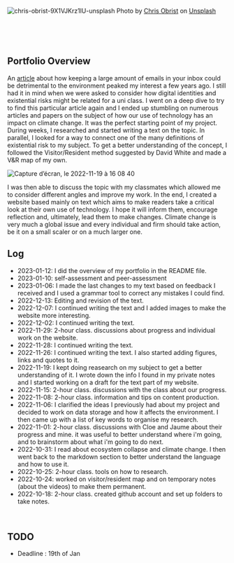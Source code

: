 ![chris-obrist-9X1VJKrz1lU-unsplash](https://user-images.githubusercontent.com/116093725/212178483-fb6466d6-15c6-4c36-9b0a-6fa0027b0eaf.jpg)
Photo by <a href="https://unsplash.com/@chrisobrist81?utm_source=unsplash&utm_medium=referral&utm_content=creditCopyText">Chris Obrist</a> on <a href="https://unsplash.com/fr/s/photos/%C3%A9lectronique?utm_source=unsplash&utm_medium=referral&utm_content=creditCopyText">Unsplash</a>
  
<br>
<br>
<br>


## Portfolio Overview

An [article](https://www.euronews.com/green/2020/04/22/sending-one-less-email-a-day-could-help-reduce-the-carbon-footprint-of-your-inbox) about how keeping a large amount of emails in your inbox could be detrimental to the environment peaked my interest a few years ago. I still had it in mind when we were asked to consider how digital identities and existential risks might be related for a uni class. I went on a deep dive to try to find this particular article again and I ended up stumbling on numerous articles and papers on the subject of how our use of technology has an impact on climate change. It was the perfect starting point of my project. During weeks, I researched and started writing a text on the topic. In parallel, I looked for a way to connect one of the many definitions of existential risk to my subject. To get a better understanding of the concept, I followed the Visitor/Resident method suggested by David White and made a V&R map of my own. 

![Capture d’écran, le 2022-11-19 à 16 08 40](https://user-images.githubusercontent.com/116093725/212174909-dff16e83-18fa-471a-9afb-d1b4128e00e2.png)

I was then able to discuss the topic with my classmates which allowed me to consider different angles and improve my work. In the end, I created a website based mainly on text which aims to make readers take a critical look at their own use of technology. I hope it will inform them, encourage reflection and, ultimately, lead them to make changes. Climate change is very much a global issue and every individual and firm should take action, be it on a small scaler or on a much larger one. 



## Log

- 2023-01-12: I did the overview of my portfolio in the README file.
- 2023-01-10: self-assessment and peer-assessment
- 2023-01-06: I made the last changes to my text based on feedback I received and I used a grammar tool to correct any mistakes I could find.
- 2022-12-13: Editing and revision of the text.
- 2022-12-07: I continued writing the text and I added images to make the website more interesting.
- 2022-12-02: I continued writing the text.
- 2022-11-29: 2-hour class. discussions about progress and individual work on the website.
- 2022-11-28: I continued writing the text. 
- 2022-11-26: I continued writing the text. I also started adding figures, links and quotes to it. 
- 2022-11-19: I kept doing reasearch on my subject to get a better understanding of it. I wrote down the info I found in my private notes and I started working on a draft for the text part of my website.
- 2022-11-15: 2-hour class. discussions with the class about our progress.
- 2022-11-08: 2-hour class. information and tips on content production.
- 2022-11-06: I clarified the ideas I previously had about my project and decided to work on data storage and how it affects the environment. I then came up with a list of key words to organise my research.
- 2022-11-01: 2-hour class. discussions with Cloe and Jaume about their progress and mine. it was useful to better understand where i'm going, and to brainstorm about what i'm going to do next. 
- 2022-10-31: I read about ecosystem collapse and climate change. I then went back to the markdown section to better understand the language and how to use it.
- 2022-10-25: 2-hour class. tools on how to research.
- 2022-10-24: worked on visitor/resident map and on temporary notes (about the videos) to make them permanent.
- 2022-10-18: 2-hour class. created github account and set up folders to take notes.



<br>

## TODO
- Deadline : 19th of Jan
